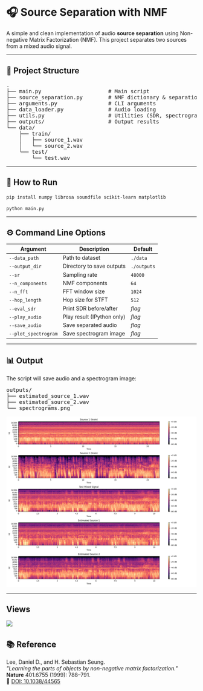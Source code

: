 <h1>🎧 Source Separation with NMF</h1>

<p>
A simple and clean implementation of audio <strong>source separation</strong> using 
Non-negative Matrix Factorization (NMF). This project separates two sources from a mixed audio signal.
</p>

<hr/>

<h2>📁 Project Structure</h2>

<pre>
.
├── main.py                     # Main script
├── source_separation.py        # NMF dictionary & separation
├── arguments.py                # CLI arguments
├── data_loader.py              # Audio loading
├── utils.py                    # Utilities (SDR, spectrograms)
├── outputs/                    # Output results
└── data/
    ├── train/
    │   ├── source_1.wav
    │   └── source_2.wav
    └── test/
        └── test.wav
</pre>

<hr/>

<h2>🚀 How to Run</h2>

<pre><code>pip install numpy librosa soundfile scikit-learn matplotlib
</code></pre>

<pre><code>python main.py
</code></pre>

<hr/>

<h2>⚙️ Command Line Options</h2>

<table>
  <thead>
    <tr>
      <th>Argument</th>
      <th>Description</th>
      <th>Default</th>
    </tr>
  </thead>
  <tbody>
    <tr><td><code>--data_path</code></td><td>Path to dataset</td><td><code>./data</code></td></tr>
    <tr><td><code>--output_dir</code></td><td>Directory to save outputs</td><td><code>./outputs</code></td></tr>
    <tr><td><code>--sr</code></td><td>Sampling rate</td><td><code>48000</code></td></tr>
    <tr><td><code>--n_components</code></td><td>NMF components</td><td><code>64</code></td></tr>
    <tr><td><code>--n_fft</code></td><td>FFT window size</td><td><code>1024</code></td></tr>
    <tr><td><code>--hop_length</code></td><td>Hop size for STFT</td><td><code>512</code></td></tr>
    <tr><td><code>--eval_sdr</code></td><td>Print SDR before/after</td><td><i>flag</i></td></tr>
    <tr><td><code>--play_audio</code></td><td>Play result (IPython only)</td><td><i>flag</i></td></tr>
    <tr><td><code>--save_audio</code></td><td>Save separated audio</td><td><i>flag</i></td></tr>
    <tr><td><code>--plot_spectrogram</code></td><td>Save spectrogram image</td><td><i>flag</i></td></tr>
  </tbody>
</table>

<hr/>

<h2>📊 Output</h2>

<p>The script will save audio and a spectrogram image:</p>

<pre>
outputs/
├── estimated_source_1.wav
├── estimated_source_2.wav
└── spectrograms.png
</pre>

<p align="center">
  <img src="outputs/spectrograms.png" alt="Spectrogram Comparison" width="700"/>
</p>

<hr/>

<h2> Views </h2>

![](http://profile-counter.glitch.me/97yong-source-separation-NMF/count.svg)


## 📚 Reference

Lee, Daniel D., and H. Sebastian Seung.  
<em>"Learning the parts of objects by non-negative matrix factorization."</em>  
<strong>Nature</strong> 401.6755 (1999): 788–791.  
🔗 [DOI: 10.1038/44565](https://doi.org/10.1038/44565)

